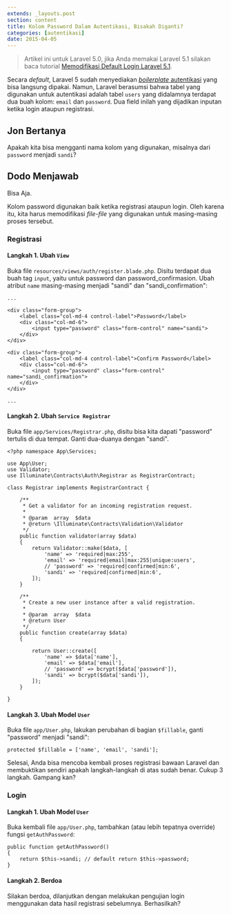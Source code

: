```yaml
---
extends: _layouts.post
section: content
title: Kolom Password Dalam Autentikasi, Bisakah Diganti?
categories: [autentikasi]
date: 2015-04-05
---
```


> Artikel ini untuk Laravel 5.0, jika Anda memakai Laravel 5.1 silakan baca tutorial [Memodifikasi Default Login Laravel 5.1](http://id-laravel.com/post/memodifikasi-default-login-laravel-5-1/).

Secara *default*, Laravel 5 sudah menyediakan [*boilerplate* autentikasi](/post/autentikasi-default-laravel-5/) yang bisa langsung dipakai. Namun, Laravel berasumsi bahwa tabel yang digunakan untuk autentikasi adalah tabel `users` yang didalamnya terdapat dua buah kolom: `email` dan `password`. Dua field inilah yang dijadikan inputan ketika login ataupun registrasi.

## Jon Bertanya
Apakah kita bisa mengganti nama kolom yang digunakan, misalnya dari `password` menjadi `sandi`?

## Dodo Menjawab
Bisa Aja.

Kolom password digunakan baik ketika registrasi ataupun login. Oleh karena itu, kita harus memodifikasi *file-file* yang digunakan untuk masing-masing proses tersebut.


### Registrasi

#### Langkah 1. Ubah `View`

Buka file `resources/views/auth/register.blade.php`. Disitu terdapat dua buah tag `input`, yaitu untuk password dan password_confirmasion. Ubah atribut `name` masing-masing menjadi "sandi" dan "sandi_confirmation":

	...

	<div class="form-group">
		<label class="col-md-4 control-label">Password</label>
		<div class="col-md-6">
			<input type="password" class="form-control" name="sandi">
		</div>
	</div>

	<div class="form-group">
		<label class="col-md-4 control-label">Confirm Password</label>
		<div class="col-md-6">
			<input type="password" class="form-control" name="sandi_confirmation">
		</div>
	</div>

	...


#### Langkah 2. Ubah `Service Registrar`

Buka file `app/Services/Registrar.php`, disitu bisa kita dapati "password" tertulis di dua tempat. Ganti dua-duanya dengan "sandi".

	<?php namespace App\Services;
	
	use App\User;
	use Validator;
	use Illuminate\Contracts\Auth\Registrar as RegistrarContract;

	class Registrar implements RegistrarContract {
	
		/**
		 * Get a validator for an incoming registration request.
		 *
		 * @param  array  $data
		 * @return \Illuminate\Contracts\Validation\Validator
		 */
		public function validator(array $data)
		{
			return Validator::make($data, [
				'name' => 'required|max:255',
				'email' => 'required|email|max:255|unique:users',
				// 'password' => 'required|confirmed|min:6',
				'sandi' => 'required|confirmed|min:6',
			]);
		}
	
		/**
		 * Create a new user instance after a valid registration.
		 *
		 * @param  array  $data
		 * @return User
		 */
		public function create(array $data)
		{
	
			return User::create([
				'name' => $data['name'],
				'email' => $data['email'],
				// 'password' => bcrypt($data['password']),
				'sandi' => bcrypt($data['sandi']),
			]);
		}
	
	}

#### Langkah 3. Ubah Model `User`

Buka file `app/User.php`, lakukan perubahan di bagian `$fillable`, ganti "password" menjadi "sandi":

	protected $fillable = ['name', 'email', 'sandi'];
	

Selesai, Anda bisa mencoba kembali proses registrasi bawaan Laravel dan membuktikan sendiri apakah langkah-langkah di atas sudah benar. Cukup 3 langkah. Gampang kan?

### Login
	
#### Langkah 1. Ubah Model `User`

Buka kembali file `app/User.php`, tambahkan (atau lebih tepatnya override) fungsi `getAuthPassword`:

    public function getAuthPassword()
    {
        return $this->sandi; // default return $this->password;
    }

#### Langkah 2. Berdoa

Silakan berdoa, dilanjutkan dengan melakukan pengujian login menggunakan data hasil registrasi sebelumnya. Berhasilkah?
